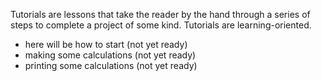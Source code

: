 Tutorials are lessons that take the reader by the hand through 
a series of steps to complete a project of some kind. 
Tutorials are learning-oriented.

- here will be how to start (not yet ready)
- making some calculations (not yet ready)
- printing some calculations (not yet ready)
